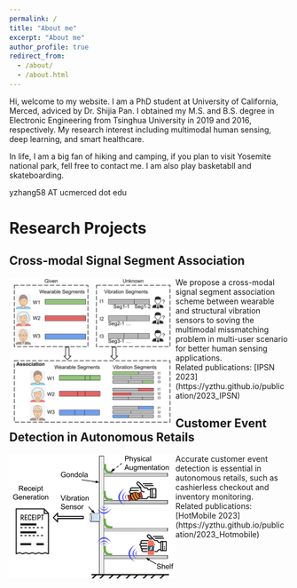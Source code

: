 ```yaml
---
permalink: /
title: "About me"
excerpt: "About me"
author_profile: true
redirect_from: 
  - /about/
  - /about.html
---
```


Hi, welcome to my website. I am a PhD student at University of California, Merced, adviced by Dr. Shijia Pan. I obtained my M.S. and B.S. degree in Electronic Engineering from Tsinghua University in 2019 and 2016, respectively. My research interest including multimodal human sensing, deep learning, and smart healthcare. 

In life, I am a big fan of hiking and camping, if you plan to visit Yosemite national park, fell free to contact me. I am also play basketabll and skateboarding.

yzhang58 AT ucmerced dot edu

# Research Projects

## Cross-modal Signal Segment Association
<div > 
<img align="left" width="300" height="264" src='/images/CMA_IPSN23.png'/> 
We propose a cross-modal signal segment association scheme between wearable and structural vibration sensors to soving the multimodal missmatching problem in multi-user scenario for better human sensing applications.
<br />
Related publications: [IPSN 2023](https://yzthu.github.io/publication/2023_IPSN)

</div>
 
## Customer Event Detection in Autonomous Retails
<div > 
<img align="left" width="300" height="224" src='/images/CPA_HotMobile23.png'/> 
Accurate customer event detection is essential in autonomous retails, such as cashierless checkout and inventory monitoring.
<br />
Related publications: [HotMobile 2023](https://yzthu.github.io/publication/2023_Hotmobile)

</div>





